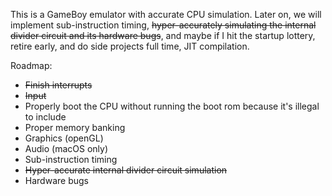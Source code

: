 This is a GameBoy emulator with accurate CPU simulation. Later on, we will implement sub-instruction timing, ~~hyper-accurately simulating the internal divider circuit and its hardware bugs~~, and maybe if I hit the startup lottery, retire early, and do side projects full time, JIT compilation. 

Roadmap:

- ~~Finish interrupts~~
- ~~Input~~
- Properly boot the CPU without running the boot rom because it's illegal to include
- Proper memory banking
- Graphics (openGL)
- Audio (macOS only)
- Sub-instruction timing
- ~~Hyper-accurate internal divider circuit simulation~~ 
- Hardware bugs